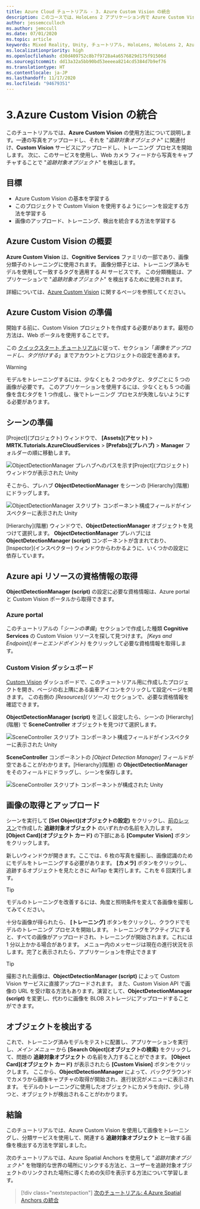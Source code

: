 ```yaml
---
title: Azure Cloud チュートリアル - 3. Azure Custom Vision の統合
description: このコースでは、HoloLens 2 アプリケーション内で Azure Custom Vision を実装する方法を学習します。
author: jessemcculloch
ms.author: jemccull
ms.date: 07/01/2020
ms.topic: article
keywords: Mixed Reality, Unity, チュートリアル, HoloLens, HoloLens 2, Azure Custom Vision, Azure Cognitive Services, Azure クラウド サービス, Windows 10
ms.localizationpriority: high
ms.openlocfilehash: d30d409752c8b7f9728a4a6576829d175f91506d
ms.sourcegitcommit: dd13a32a5bb90bd53eeeea8214cd5384d7b9ef76
ms.translationtype: HT
ms.contentlocale: ja-JP
ms.lasthandoff: 11/17/2020
ms.locfileid: "94679351"
---
```

# <a name="3-integrating-azure-custom-vision"></a>3.Azure Custom Vision の統合

このチュートリアルでは、**Azure Custom Vision** の使用方法について説明します。一連の写真をアップロードし、それを "*追跡対象オブジェクト*" に関連付け、**Custom Vision** サービスにアップロードし、トレーニング プロセスを開始します。 次に、このサービスを使用し、Web カメラ フィードから写真をキャプチャすることで "*追跡対象オブジェクト*" を検出します。

## <a name="objectives"></a>目標

* Azure Custom Vision の基本を学習する
* このプロジェクトで Custom Vision を使用するようにシーンを設定する方法を学習する
* 画像のアップロード、トレーニング、検出を統合する方法を学習する

## <a name="understanding-azure-custom-vision"></a>Azure Custom Vision の概要

**Azure Custom Vision** は、**Cognitive Services** ファミリの一部であり、画像分類子のトレーニングに使用されます。 画像分類子とは、トレーニング済みモデルを使用して一致するタグを適用する AI サービスです。 この分類機能は、アプリケーションで "*追跡対象オブジェクト*" を検出するために使用されます。

詳細については、[Azure Custom Vision](https://docs.microsoft.com/azure/cognitive-services/custom-vision-service/home) に関するページを参照してください。

## <a name="preparing-azure-custom-vision"></a>Azure Custom Vision の準備

開始する前に、Custom Vision プロジェクトを作成する必要があります。最短の方法は、Web ポータルを使用することです。

この [クイックスタート チュートリアル](https://docs.microsoft.com/azure/cognitive-services/custom-vision-service/getting-started-build-a-classifier#choose-training-images)に従って、セクション「*画像をアップロードし、タグ付けする*」までアカウントとプロジェクトの設定を進めます。

> [!WARNING]
> モデルをトレーニングするには、少なくとも 2 つのタグと、タグごとに 5 つの画像が必要です。 このアプリケーションを使用するには、少なくとも 5 つの画像を含むタグを 1 つ作成し、後でトレーニング プロセスが失敗しないようにする必要があります。

## <a name="preparing-the-scene"></a>シーンの準備

[Project]\(プロジェクト\) ウィンドウで、 **[Assets]\(アセット\)**  > **MRTK.Tutorials.AzureCloudServices** >  **[Prefabs]\(プレハブ\)**  > **Manager** フォルダーの順に移動します。

![ObjectDetectionManager プレハブへのパスを示す[Project]\(プロジェクト\) ウィンドウが表示された Unity](images/mr-learning-azure/tutorial3-section4-step1-1.png)

そこから、プレハブ **ObjectDetectionManager** をシーンの [Hierarchy]\(階層\) にドラッグします。

![ObjectDetectionManager スクリプト コンポーネント構成フィールドがインスペクターに表示された Unity](images/mr-learning-azure/tutorial3-section4-step1-2.png)

[Hierarchy]\(階層\) ウィンドウで、**ObjectDetectionManager** オブジェクトを見つけて選択します。
**ObjectDetectionManager** プレハブには **ObjectDetectionManager (script)** コンポーネントが含まれており、[Inspector]\(インスペクター\) ウィンドウからわかるように、いくつかの設定に依存しています。

## <a name="retrieving-azure-api-resource-credentials"></a>Azure api リソースの資格情報の取得

**ObjectDetectionManager (script)** の設定に必要な資格情報は、Azure portal と Custom Vision ポータルから取得できます。

### <a name="azure-portal"></a>Azure portal

このチュートリアルの「*シーンの準備*」セクションで作成した種類 **Cognitive Services** の Custom Vision リソースを探して見つけます。 *[Keys and Endpoint]\(キーとエンドポイント\)* をクリックして必要な資格情報を取得します。

### <a name="custom-vision-dashboard"></a>Custom Vision ダッシュボード

[Custom Vision](https://www.customvision.ai/projects) ダッシュボードで、このチュートリアル用に作成したプロジェクトを開き、ページの右上隅にある歯車アイコンをクリックして設定ページを開きます。 この右側の *[Resources]\(リソース\)* セクションで、必要な資格情報を確認できます。

**ObjectDetectionManager (script)** を正しく設定したら、シーンの [Hierarchy]\(階層\) で **SceneController** オブジェクトを見つけて選択します。

![SceneController スクリプト コンポーネント構成フィールドがインスペクターに表示された Unity](images/mr-learning-azure/tutorial3-section4-step1-3.png)

**SceneController** コンポーネントの *[Object Detection Manager]* フィールドが空であることがわかります。[Hierarchy]\(階層\) の **ObjectDetectionManager** をそのフィールドにドラッグし、シーンを保存します。

![SceneController スクリプト コンポーネントが構成された Unity](images/mr-learning-azure/tutorial3-section4-step1-4.png)

## <a name="take-and-upload-images"></a>画像の取得とアップロード

シーンを実行して **[Set Object]\(オブジェクトの設定\)** をクリックし、[前のレッスン](mr-learning-azure-02.md)で作成した **追跡対象オブジェクト** のいずれかの名前を入力します。 **[Object Card]\(オブジェクト カード\)** の下部にある **[Computer Vision]** ボタンをクリックします。

新しいウィンドウが開きます。ここでは、6 枚の写真を撮影し、画像認識のためにモデルをトレーニングする必要があります。 **[カメラ]** ボタンをクリックし、追跡するオブジェクトを見たときに AirTap を実行します。これを 6 回実行します。

> [!TIP]
> モデルのトレーニングを改善するには、角度と照明条件を変えて各画像を撮影してみてください。

十分な画像が得られたら、 **[トレーニング]** ボタンをクリックし、クラウドでモデルのトレーニング プロセスを開始します。 トレーニングをアクティブにすると、すべての画像がアップロードされ、トレーニングが開始されます。これには 1 分以上かかる場合があります。 メニュー内のメッセージは現在の進行状況を示します。完了と表示されたら、アプリケーションを停止できます

> [!TIP]
> 撮影された画像は、**ObjectDetectionManager (script)** によって Custom Vision サービスに直接アップロードされます。 また、Custom Vision API で画像の URL を受け取る方法もあります。演習として、**ObjectDetectionManager (script)** を変更し、代わりに画像を BLOB ストレージにアップロードすることができます。

## <a name="detect-objects"></a>オブジェクトを検出する

これで、トレーニング済みモデルをテストに配置し、アプリケーションを実行し、*メイン メニュー* から **[Search Object]\(オブジェクトの検索\)** をクリックして、問題の **追跡対象オブジェクト** の名前を入力することができます。 **[Object Card]\(オブジェクト カード\)** が表示されたら **[Custom Vision]** ボタンをクリックします。 ここから、**ObjectDetectionManager** によって、バックグラウンドでカメラから画像キャプチャの取得が開始され、進行状況がメニューに表示されます。 モデルのトレーニングに使用したオブジェクトにカメラを向け、少し待つと、オブジェクトが検出されることがわかります。

## <a name="congratulations"></a>結論

このチュートリアルでは、Azure Custom Vision を使用して画像をトレーニングし、分類サービスを使用して、関連する **追跡対象オブジェクト** と一致する画像を検出する方法を学習しました。

次のチュートリアルでは、Azure Spatial Anchors を使用して "*追跡対象オブジェクト*" を物理的な世界の場所にリンクする方法と、ユーザーを追跡対象オブジェクトのリンクされた場所に導くための矢印を表示する方法について学習します。

> [!div class="nextstepaction"]
> [次のチュートリアル: 4.Azure Spatial Anchors の統合](mr-learning-azure-04.md)
